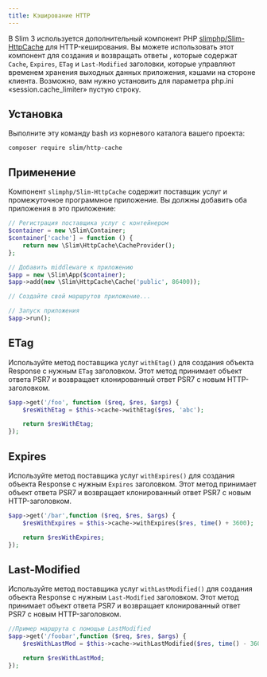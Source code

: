 ```yaml
---
title: Кэширование HTTP
---
```


В Slim 3 используется дополнительный компонент PHP [slimphp/Slim-HttpCache](https://github.com/slimphp/Slim-HttpCache) 
для HTTP-кеширования. Вы можете использовать этот компонент для создания и возвращать ответы , которые содержат 
`Cache`, `Expires`, `ETag` и `Last-Modified` заголовки, которые управляют временем хранения выходных 
данных приложения, кэшами на стороне клиента.  Возможно, вам нужно установить для параметра php.ini 
«session.cache_limiter» пустую строку.

## Установка

Выполните эту команду bash из корневого каталога вашего проекта:

```
composer require slim/http-cache
```

## Применение

Компонент `slimphp/Slim-HttpCache` содержит поставщик услуг и промежуточное программное приложение. 
Вы должны добавить оба приложения в это приложение:

```php
// Регистрация поставщика услуг с контейнером
$container = new \Slim\Container;
$container['cache'] = function () {
    return new \Slim\HttpCache\CacheProvider();
};

// Добавить middleware к приложению
$app = new \Slim\App($container);
$app->add(new \Slim\HttpCache\Cache('public', 86400));

// Создайте свой маршрутов приложение...

// Запуск приложения
$app->run();
```

## ETag

Используйте метод поставщика услуг `withEtag()` для создания объекта Response с нужным `ETag` заголовком. 
Этот метод принимает объект ответа PSR7 и возвращает клонированный ответ PSR7 с новым HTTP-заголовком.

```php
$app->get('/foo', function ($req, $res, $args) {
    $resWithEtag = $this->cache->withEtag($res, 'abc');

    return $resWithEtag;
});
```

## Expires

Используйте метод поставщика услуг `withExpires()` для создания объекта Response с нужным `Expires` заголовком. 
Этот метод принимает объект ответа PSR7 и возвращает клонированный ответ PSR7 с новым HTTP-заголовком.

```php
$app->get('/bar',function ($req, $res, $args) {
    $resWithExpires = $this->cache->withExpires($res, time() + 3600);

    return $resWithExpires;
});
```

## Last-Modified

Используйте метод поставщика услуг `withLastModified()` для создания объекта Response с нужным `Last-Modified` 
заголовком. 
Этот метод принимает объект ответа PSR7 и возвращает клонированный ответ PSR7 с новым HTTP-заголовком.

```php
//Пример маршрута с помощью LastModified
$app->get('/foobar',function ($req, $res, $args) {
    $resWithLastMod = $this->cache->withLastModified($res, time() - 3600);

    return $resWithLastMod;
});
```
